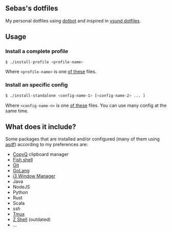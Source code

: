## Sebas's dotfiles

My personal dotfiles using [dotbot](https://github.com/anishathalye/dotbot) and
inspired in [vsund dotfiles](https://github.com/vsund/dotfiles).

## Usage

### Install a complete profile

```sh
$ ./install-profile <profile-name>
```
Where `<profile-name>` is one [of these](./meta/profiles) files.

### Install an specific config

```sh
$ ./install-standalone <config-name-1> [<config-name-2> ... ]
```
Where `<config-name-n>` is one [of these](./meta/configs) files.  You can use
many config at the same time.


## What does it include?

Some packages that are installed and/or configured (many of them using
[asdf](https://github.com/asdf-vm/asdf])) according to my preferences are:

- [CopyQ](https://github.com/hluk/CopyQ) clipboard manager
- [Fish shell](https://fishshell.com/)
- [Git](https://git-scm.com/)
- [GoLang](https://golang.org/)
- [i3 Window Manager](https://i3wm.org/)
- Java
- NodeJS
- Python
- Rust
- Scala
- ssh
- [Tmux](https://github.com/tmux/tmux/wiki)
- [Z Shell](https://www.zsh.org/) (outdated)
- ...
